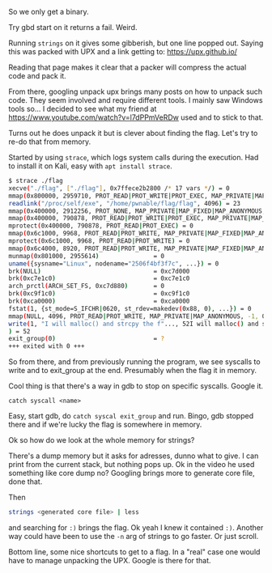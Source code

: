 So we only get a binary.

Try gbd start on it returns a fail. Weird.

Running `strings` on it gives some gibberish, but one line popped out.
Saying this was packed with UPX and a link getting to: https://upx.github.io/

Reading that page makes it clear that a packer will compress the actual code and pack it.

From there, googling unpack upx brings many posts on how to unpack such code. They seem involved and require different tools. I mainly saw Windows tools so... I decided to see
what my friend at https://www.youtube.com/watch?v=l7dPPmVeRDw used and to stick to that.

Turns out he does unpack it but is clever about finding the flag. Let's try to re-do that
from memory.

Started by using `strace`, which logs system calls during the execution. Had to install it on Kali, easy with `apt install strace`.

```sh
$ strace ./flag
xecve("./flag", ["./flag"], 0x7ffece2b2800 /* 17 vars */) = 0
mmap(0x800000, 2959710, PROT_READ|PROT_WRITE|PROT_EXEC, MAP_PRIVATE|MAP_FIXED|MAP_ANONYMOUS, 0, 0) = 0x800000
readlink("/proc/self/exe", "/home/pwnable/flag/flag", 4096) = 23
mmap(0x400000, 2912256, PROT_NONE, MAP_PRIVATE|MAP_FIXED|MAP_ANONYMOUS, -1, 0) = 0x400000
mmap(0x400000, 790878, PROT_READ|PROT_WRITE|PROT_EXEC, MAP_PRIVATE|MAP_FIXED|MAP_ANONYMOUS, -1, 0) = 0x400000
mprotect(0x400000, 790878, PROT_READ|PROT_EXEC) = 0
mmap(0x6c1000, 9968, PROT_READ|PROT_WRITE, MAP_PRIVATE|MAP_FIXED|MAP_ANONYMOUS, -1, 0xc1000) = 0x6c1000
mprotect(0x6c1000, 9968, PROT_READ|PROT_WRITE) = 0
mmap(0x6c4000, 8920, PROT_READ|PROT_WRITE, MAP_PRIVATE|MAP_FIXED|MAP_ANONYMOUS, -1, 0) = 0x6c4000
munmap(0x801000, 2955614)               = 0
uname({sysname="Linux", nodename="2506f4bf3f7c", ...}) = 0
brk(NULL)                               = 0xc7d000
brk(0xc7e1c0)                           = 0xc7e1c0
arch_prctl(ARCH_SET_FS, 0xc7d880)       = 0
brk(0xc9f1c0)                           = 0xc9f1c0
brk(0xca0000)                           = 0xca0000
fstat(1, {st_mode=S_IFCHR|0620, st_rdev=makedev(0x88, 0), ...}) = 0
mmap(NULL, 4096, PROT_READ|PROT_WRITE, MAP_PRIVATE|MAP_ANONYMOUS, -1, 0) = 0x7f420d6eb000
write(1, "I will malloc() and strcpy the f"..., 52I will malloc() and strcpy the flag there. take it.
) = 52
exit_group(0)                           = ?
+++ exited with 0 +++
```

So from there, and from previously running the program, we see syscalls to write and to exit_group at the end. Presumably when the flag it in memory.

Cool thing is that there's a way in gdb to stop on specific syscalls. Google it.
```
catch syscall <name>
```
Easy, start gdb, do `catch syscal exit_group` and run.
Bingo, gdb stopped there and if we're lucky the flag is somewhere in memory.

Ok so how do we look at the whole memory for strings?

There's a dump memory but it asks for adresses, dunno what to give.
I can print from the current stack, but nothing pops up.
Ok in the video he used something like core dump no? Googling brings more to generate core file, done that.

Then
```sh
strings <generated core file> | less
```
and searching for `:)` brings the flag. Ok yeah I knew it contained `:)`. Another way could have been to use the `-n` arg of strings to go faster. Or just scroll.

Bottom line, some nice shortcuts to get to a flag. In a "real" case one would have to manage unpacking the UPX. Google is there for that.


